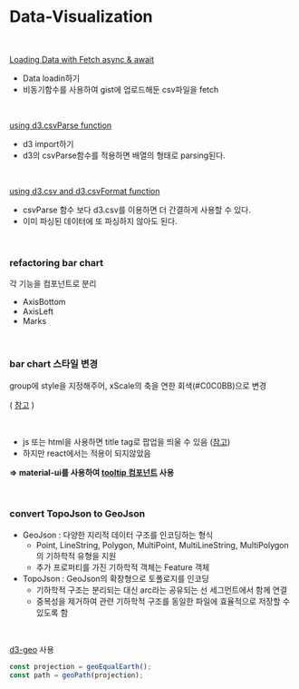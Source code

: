 # Data-Visualization

<br>


[Loading Data with Fetch async & await](https://github.com/BoKyeong-Kim/Data-Visualization/commit/429df0fef397479da53cbe16f50ff95c44d6e439)
- Data loadin하기
- 비동기함수를 사용하여 gist에 업로드해둔 csv파일을 fetch

<br>

[using d3.csvParse function](https://github.com/BoKyeong-Kim/Data-Visualization/commit/94b9bf5529ff586a799a7fba97831c9262e04437)
- d3 import하기
- d3의 csvParse함수를 적용하면 배열의 형태로 parsing된다.

<br>

[using d3.csv and d3.csvFormat function](https://github.com/BoKyeong-Kim/Data-Visualization/commit/6cb8cb9bb432b6acd8ca65e2bb5c2a9601cc965f)
- csvParse 함수 보다 d3.csv를 이용하면 더 간결하게 사용할 수 있다.
- 이미 파싱된 데이터에 또 파싱하지 않아도 된다.


<br>

### refactoring bar chart

각 기능을 컴포넌트로 분리

- AxisBottom
- AxisLeft
- Marks

<br>

### bar chart 스타일 변경

group에 style을 지정해주어, xScale의 축을 연한 회색(#C0C0BB)으로 변경

( [참고](https://github.com/amycesal/dataviz-style-guide/blob/master/Sunlight-StyleGuide-DataViz.pdf) )

<br>

- js 또는 html을 사용하면 title tag로 팝업을 띄울 수 있음 ([참고](https://www.pluralsight.com/guides/create-tooltips-in-d3js))
- 하지만 react에서는 적용이 되지않았음

**⇒ material-ui를 사용하여 [tooltip 컴포넌트](https://material-ui.com/components/tooltips/) 사용**

<br>


### convert TopoJson to GeoJson

- GeoJson : 다양한 지리적 데이터 구조를 인코딩하는 형식
    - Point, LineString, Polygon, MultiPoint, MultiLineString, MultiPolygon의 기하학적 유형을 지원
    - 추가 프로퍼티를 가진 기하학적 객체는 Feature 객체
- TopoJson : GeoJson의 확장형으로 토폴로지를 인코딩
    - 기하학적 구조는 분리되는 대신 arc라는 공유되는 선 세그먼트에서 함께 연결
    - 중복성을 제거하여 관련 기하학적 구조를 동일한 파일에 효율적으로 저장할 수 있도록 함

<br>

[d3-geo](https://observablehq.com/@d3/world-airports?collection=@d3/d3-geo) 사용 

```jsx
const projection = geoEqualEarth();
const path = geoPath(projection);
```

<br>
